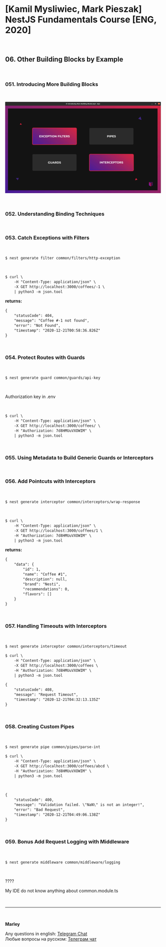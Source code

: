 # [Kamil Mysliwiec, Mark Pieszak] NestJS Fundamentals Course [ENG, 2020]

<br/>

## 06. Other Building Blocks by Example

<br/>

### 051. Introducing More Building Blocks

<br/>

![Application](/img/pic-m06-p01.png?raw=true)

<br/>

### 052. Understanding Binding Techniques

<br/>

### 053. Catch Exceptions with Filters

<br/>

    $ nest generate filter common/filters/http-exception

<br/>

```
$ curl \
    -H "Content-Type: application/json" \
    -X GET http://localhost:3000/coffees/-1 \
    | python3 -m json.tool
```

**returns:**

```
{
    "statusCode": 404,
    "message": "Coffee #-1 not found",
    "error": "Not Found",
    "timestamp": "2020-12-21T00:58:36.826Z"
}
```

<br/>

### 054. Protect Routes with Guards

<br/>

    $ nest generate guard common/guards/api-key

<br/>

Authorization key in .env

<br/>

```
$ curl \
    -H "Content-Type: application/json" \
    -X GET http://localhost:3000/coffees/ \
    -H "Authorization: 7d8HMUuVXOWIM" \
    | python3 -m json.tool
```

<br/>

### 055. Using Metadata to Build Generic Guards or Interceptors

<br/>

### 056. Add Pointcuts with Interceptors

<br/>

    $ nest generate interceptor common/interceptors/wrap-response

<br/>

```
$ curl \
    -H "Content-Type: application/json" \
    -X GET http://localhost:3000/coffees/1 \
    -H "Authorization: 7d8HMUuVXOWIM" \
    | python3 -m json.tool
```

**returns:**

```
{
    "data": {
        "id": 1,
        "name": "Coffee #1",
        "description": null,
        "brand": "Nesti",
        "recommendations": 0,
        "flavors": []
    }
}

```

<br/>

### 057. Handling Timeouts with Interceptors

<br/>

    $ nest generate interceptor common/interceptors/timeout

```
$ curl \
    -H "Content-Type: application/json" \
    -X GET http://localhost:3000/coffees \
    -H "Authorization: 7d8HMUuVXOWIM" \
    | python3 -m json.tool
```

```
{
    "statusCode": 408,
    "message": "Request Timeout",
    "timestamp": "2020-12-21T04:32:13.135Z"
}
```

<br/>

### 058. Creating Custom Pipes

<br/>

    $ nest generate pipe common/pipes/parse-int

```
$ curl \
    -H "Content-Type: application/json" \
    -X GET http://localhost:3000/coffees/abcd \
    -H "Authorization: 7d8HMUuVXOWIM" \
    | python3 -m json.tool
```

<br/>

```
{
    "statusCode": 400,
    "message": "Validation failed. \"NaN\" is not an integer!",
    "error": "Bad Request",
    "timestamp": "2020-12-21T04:49:06.138Z"
}
```

<br/>

### 059. Bonus Add Request Logging with Middleware

<br/>

    $ nest generate middleware common/middleware/logging

<br/>

????

My IDE do not know anything about common.module.ts

<br/>

---

<br/>

**Marley**

Any questions in english: <a href="https://jsdev.org/chat/">Telegram Chat</a>  
Любые вопросы на русском: <a href="https://jsdev.ru/chat/">Телеграм чат</a>
